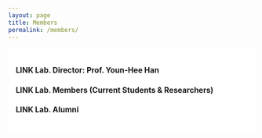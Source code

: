 ```yaml
---
layout: page
title: Members
permalink: /members/
---
```

<style>
    h4 {
        font-weight: bold;
    }
</style>
<section>
    <div class="cw-content container-fluid">
        <div class="cyw-container">
            <div class="container">
                <!--Start Container Div-->
                <div style="background-color:white; font-size: 110%; font-weight: bold" class="container-fluid">
                    <!--Start Content Grid-->
                    <div class="row content">
                        <div style="padding:1.0em" class="content-wrapper">
                            <h4 class = "title-level-4 year"> 
                                LINK Lab. Director: Prof. Youn-Hee Han
                                <a href="/members/professor">
                                    <i class="fa fa-link" aria-hidden="true"></i>
                                </a>
                            </h4>
                            <h4 class = "title-level-4 year"> 
                                LINK Lab. Members (Current Students & Researchers) 
                                <a href="/members/students_and_members" target="_blank">
                                    <i class="fa fa-link" aria-hidden="true"></i>
                                </a>
                            </h4>
                            <h4 class = "title-level-4 year"> 
                                LINK Lab. Alumni
                                <a href="/members/alumni" target="_blank">
                                    <i class="fa fa-link" aria-hidden="true"></i>
                                </a>
                            </h4>
                        </div>
                    </div>
                    <div class="clear"></div>
                    <!--End Content Grid-->
                </div>
            </div>
        </div>
        <!--End Container Div-->
    </div>
</section>

<script type="text/javascript">
    var acc = document.getElementsByClassName("accordion");

    for (var i = 0; i < acc.length; i++) {
        acc[i].addEventListener("click", function () {
            this.classList.toggle("acc_active");
            var panel = this.nextElementSibling;
            if (panel.style.maxHeight) {
                panel.style.maxHeight = null;
            } else {
                panel.style.maxHeight = panel.scrollHeight + "px";
            }
        });
    }

    for (var i = 0; i < acc.length; i++) {
        acc[i].click();
    }
</script>